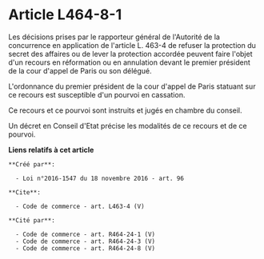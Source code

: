 # Article L464-8-1

Les décisions prises par le rapporteur général de l'Autorité de la concurrence en application de l'article L. 463-4 de
refuser la protection du secret des affaires ou de lever la protection accordée peuvent faire l'objet d'un recours en
réformation ou en annulation devant le premier président de la cour d'appel de Paris ou son délégué. 

L'ordonnance du premier président de la cour d'appel de Paris statuant sur ce recours est susceptible d'un pourvoi en
cassation. 

Ce recours et ce pourvoi sont instruits et jugés en chambre du conseil. 

Un décret en Conseil d'Etat précise les modalités de ce recours et de ce pourvoi.

**Liens relatifs à cet article**

	**Créé par**:

	  - Loi n°2016-1547 du 18 novembre 2016 - art. 96

	**Cite**:

	  - Code de commerce - art. L463-4 (V)

	**Cité par**:

	  - Code de commerce - art. R464-24-1 (V)
	  - Code de commerce - art. R464-24-3 (V)
	  - Code de commerce - art. R464-24-8 (V)
